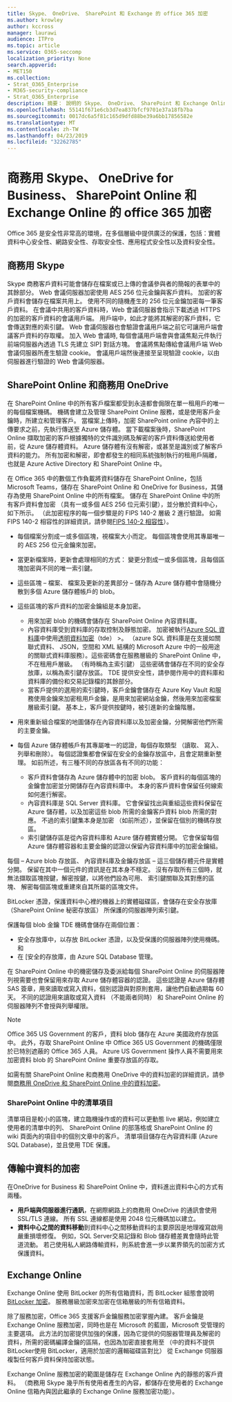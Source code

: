 ```yaml
---
title: Skype、 OneDrive、 SharePoint 和 Exchange 的 office 365 加密
ms.author: krowley
author: kccross
manager: laurawi
audience: ITPro
ms.topic: article
ms.service: O365-seccomp
localization_priority: None
search.appverid:
- MET150
ms.collection:
- Strat_O365_Enterprise
- M365-security-compliance
- Strat_O365_Enterprise
description: 摘要： 說明的 Skype、 OneDrive、 SharePoint 和 Exchange Online 的加密。
ms.openlocfilehash: 55141f671e6cb3d7ea837bfcf9701e37a18fb7ba
ms.sourcegitcommit: 0017dc6a5f81c165d9dfd88be39a6bb17856582e
ms.translationtype: MT
ms.contentlocale: zh-TW
ms.lasthandoff: 04/23/2019
ms.locfileid: "32262785"
---
```

# <a name="office-365-encryption-for-skype-for-business-onedrive-for-business-sharepoint-online-and-exchange-online"></a>商務用 Skype、 OneDrive for Business、 SharePoint Online 和 Exchange Online 的 office 365 加密

Office 365 是安全性非常高的環境，在多個層級中提供廣泛的保護，包括：實體資料中心安全性、網路安全性、存取安全性、應用程式安全性以及資料安全性。

## <a name="skype-for-business"></a>商務用 Skype

Skype 商務客戶資料可能會儲存在檔案或已上傳的會議參與者的簡報的表單中的其餘部分。 Web 會議伺服器加密使用 AES 256 位元金鑰與客戶資料。 加密的客戶資料會儲存在檔案共用上。 使用不同的隨機產生的 256 位元金鑰加密每一筆客戶資料。 在會議中共用的客戶資料時，Web 會議伺服器會指示下載透過 HTTPS 的加密的客戶資料的會議用戶端。 用戶端中，如此才能將其解密的客戶資料，它會傳送對應的索引鍵。 Web 會議伺服器也會驗證會議用戶端之前它可讓用戶端會議客戶資料的存取權。 加入 Web 會議時, 每個會議用戶端會與會議焦點元件執行前端伺服器內透過 TLS 先建立 SIP] 對話方塊。 會議將焦點傳給會議用戶端 Web 會議伺服器所產生驗證 cookie。 會議用戶端然後連接至呈現驗證 cookie，以由伺服器進行驗證的 Web 會議伺服器。

## <a name="sharepoint-online-and-onedrive-for-business"></a>SharePoint Online 和商務用 OneDrive

在 SharePoint Online 中的所有客戶檔案都受到永遠都會侷限在單一租用戶的唯一的每個檔案機碼。 機碼會建立及管理 SharePoint Online 服務，或是使用客戶金鑰時，所建立和管理客戶。 當檔案上傳時，加密 SharePoint online 內容中的上傳要求之前，先執行傳送至 Azure 儲存體。 當下載檔案後時，SharePoint Online 擷取加密的客戶根據獨特的文件識別碼及解密的客戶資料傳送給使用者前，從 Azure 儲存體資料。 Azure 儲存體有沒有解密，或甚至是識別或了解客戶資料的能力。 所有加密和解密，即會都發生的相同系統強制執行的租用戶隔離，也就是 Azure Active Directory 和 SharePoint Online 中。

在 Office 365 中的數個工作負載將資料儲存在 SharePoint Online，包括 Microsoft Teams，儲存在 SharePoint Online 和 OneDrive for Business，其儲存為使用 SharePoint Online 中的所有檔案。 儲存在 SharePoint Online 中的所有客戶資料會加密 （具有一或多個 AES 256 位元索引鍵），並分散於資料中心，如下所示。 （此加密程序的每一個步驟是的 FIPS 140-2 層級 2 進行驗證。 如需 FIPS 140-2 相容性的詳細資訊，請參閱[FIPS 140-2 相容性](https://docs.microsoft.com/previous-versions/sql/sql-server-2008-r2/bb326611(v=sql.105))）。

- 每個檔案分割成一或多個區塊，視檔案大小而定。 每個區塊會使用其專屬唯一的 AES 256 位元金鑰來加密。
- 當更新檔案時，更新會處理相同的方式： 變更分割成一或多個區塊，且每個區塊加密與不同的唯一索引鍵。
- 這些區塊 – 檔案、 檔案及更新的差異部分 – 儲存為 Azure 儲存體中會隨機分散到多個 Azure 儲存體帳戶的 blob。
- 這些區塊的客戶資料的加密金鑰組是本身加密。

    - 用來加密 blob 的機碼會儲存在 SharePoint Online 內容資料庫。
    - 內容資料庫受到資料庫的存取控制及靜態加密。 加密被執行[Azure SQL 資料庫](https://docs.microsoft.com/azure/sql-database/sql-database-technical-overview)中使用[透明資料加密](https://docs.microsoft.com/sql/relational-databases/security/encryption/transparent-data-encryption-tde)（tde） >。 （azure SQL 資料庫是在支援如關聯式資料、 JSON，空間和 XML 結構的 Microsoft Azure 中的一般用途的關聯式資料庫服務）。這些密碼會在服務層級的 SharePoint Online 中，不在租用戶層級。 （有時稱為主索引鍵） 這些密碼會儲存在不同的安全存放庫，以稱為索引鍵存放區。 TDE 提供安全性，請參閱作用中的資料庫和資料庫的備份和交易記錄檔的其餘部分。
    - 當客戶提供的選用的索引鍵時，客戶金鑰會儲存在 Azure Key Vault 和服務使用金鑰來加密租用戶金鑰，是用來加密網站金鑰，然後用來加密檔案層級索引鍵。 基本上，客戶提供按鍵時，被引進新的金鑰階層。
- 用來重新組合檔案的地圖儲存在內容資料庫以及加密金鑰，分開解密他們所需的主要金鑰。
- 每個 Azure 儲存體帳戶有其專屬唯一的認證，每個存取類型 （讀取、 寫入、 列舉和刪除）。 每個認證集都會保留在安全的金鑰存放區中，且會定期重新整理。 如前所述，有三種不同的存放區各有不同的功能：
    - 客戶資料會儲存為 Azure 儲存體中的加密 blob。 客戶資料的每個區塊的金鑰會加密並分開儲存在內容資料庫中。 本身的客戶資料會保留任何線索如何進行解密。
    - 內容資料庫是 SQL Server 資料庫。 它會保留找出與重組這些資料保留在 Azure 儲存體，以及加密這些 blob 所需的金鑰客戶資料 blob 所需的對應。 不過的索引鍵集本身是加密 （如前所述），並保留在個別的機碼存放區。
    - 索引鍵儲存區是從內容資料庫和 Azure 儲存體實體分開。 它會保留每個 Azure 儲存體容器和主要金鑰的認證以保留內容資料庫中的加密金鑰組。

每個 – Azure blob 存放區、 內容資料庫及金鑰存放區 – 這三個儲存體元件是實體分開。 保留在其中一個元件的資訊是在其本身不穩定。 沒有存取所有三個時，就無法擷取區塊按鍵，解密按鍵，以將他們設為可用、 索引鍵關聯及其對應的區塊、 解密每個區塊或重建來自其所屬的區塊文件。

BitLocker 憑證，保護資料中心裡的機器上的實體磁碟區，會儲存在安全存放庫 （SharePoint Online 秘密存放區） 所保護的伺服器陣列索引鍵。

保護每個 blob 金鑰 TDE 機碼會儲存在兩個位置：

- 安全存放庫中，以存放 BitLocker 憑證，以及受保護的伺服器陣列使用機碼。和
- 在 [安全的存放庫，由 Azure SQL Database 管理。

在 SharePoint Online 中的機密儲存及委派給每個 SharePoint Online 的伺服器陣列視需要也會保留用來存取 Azure 儲存體容器的認證。 這些認證是 Azure 儲存體 SAS 簽章，用來讀取或寫入資料，個別認證與對原則套用，讓他們自動過期每 60 天。 不同的認證用來讀取或寫入資料 （不能兩者同時） 和 SharePoint Online 的伺服器陣列不會授與列舉權限。

> [!NOTE]
> Office 365 US Government 的客戶，資料 blob 儲存在 Azure 美國政府存放區中。 此外，存取 SharePoint Online 中 Office 365 US Government 的機碼僅限於已特別遮蔽的 Office 365 人員。 Azure US Government 操作人員不需要用來加密資料 blob 的 SharePoint Online 重要存放區的存取。

如需有關 SharePoint Online 和商務用 OneDrive 中的資料加密的詳細資訊，請參閱[商務用 OneDrive 和 SharePoint Online 中的資料加密](https://technet.microsoft.com/en-us/library/dn905447.aspx)。

### <a name="list-items-in-sharepoint-online"></a>SharePoint Online 中的清單項目

清單項目是較小的區塊，建立臨機操作或的資料可以更動態 live 網站，例如建立使用者的清單中的列、 SharePoint Online 的部落格或 SharePoint Online 的 wiki 頁面內的項目中的個別文章中的客戶。 清單項目儲存在內容資料庫 (Azure SQL Database)，並且使用 TDE 保護。

## <a name="encryption-of-data-in-transit"></a>傳輸中資料的加密

在OneDrive for Business 和 SharePoint Online 中，資料進出資料中心的方式有兩種。

- **用戶端與伺服器進行通訊**，在網際網路上的商務用 OneDrive 的通訊會使用 SSL/TLS 連線。 所有 SSL 連線都是使用 2048 位元機碼加以建立。
- **資料中心之間的資料移動**到資料中心之間移動資料的主要原因是地理複寫啟用嚴重損壞修復。 例如，SQL Server交易記錄和 Blob 儲存體差異會隨時此管道流動。 若己使用私人網路傳輸資料，則系統會進一步以業界領先的加密方式保護資料。

## <a name="exchange-online"></a>Exchange Online

Exchange Online 使用 BitLocker 的所有信箱資料，而 BitLocker 組態會說明[BitLocker 加密](office-365-bitlocker-and-distributed-key-manager-for-encryption.md)。 服務層級加密來加密在信箱層級的所有信箱資料。 

除了服務加密，Office 365 支援客戶金鑰服務加密掌握內建。 客戶金鑰是 Exchange Online 服務加密，同時也是在 Microsoft 的藍圖，Microsoft 受管理的主要選項。 此方法的加密提供加強的保護，因為它提供的伺服器管理員及解密的資料，所需的密碼編譯金鑰的區隔，也因為加密直接套用至 （中的資料不提供 BitLocker使用 BitLocker，適用於加密的邏輯磁碟區對比） 從 Exchange 伺服器複製任何客戶資料保持加密狀態。

Exchange Online 服務加密的範圍是儲存在 Exchange Online 內的靜態的客戶資料。 （商務用 Skype 幾乎所有使用者產生的內容，都儲存在使用者的 Exchange Online 信箱內與因此繼承的 Exchange Online 服務加密功能）。

